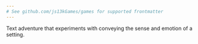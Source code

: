 ```yaml
---
# See github.com/js13kGames/games for supported frontmatter
---
```

Text adventure that experiments with conveying the sense and emotion of a setting.